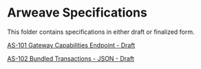 # Arweave Specifications

This folder contains specifications in either draft or finalized form.

[AS-101 Gateway Capabilities Endpoint - Draft](AS-101.md)
  
[AS-102 Bundled Transactions - JSON - Draft](AS-102.md)
